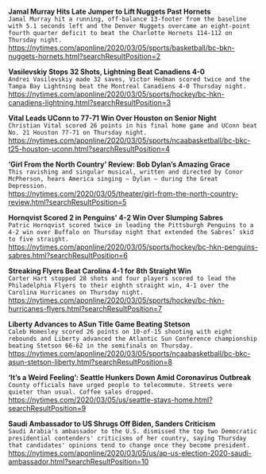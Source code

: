 **Jamal Murray Hits Late Jumper to Lift Nuggets Past Hornets**\
`Jamal Murray hit a running, off-balance 13-footer from the baseline with 5.1 seconds left and the Denver Nuggets overcame an eight-point fourth quarter deficit to beat the Charlotte Hornets 114-112 on Thursday night.`\
https://nytimes.com/aponline/2020/03/05/sports/basketball/bc-bkn-nuggets-hornets.html?searchResultPosition=2

**Vasilevskiy Stops 32 Shots, Lightning Beat Canadiens 4-0**\
`Andrei Vasilevskiy made 32 saves, Victor Hedman scored twice and the Tampa Bay Lightning beat the Montreal Canadiens 4-0 Thursday night.`\
https://nytimes.com/aponline/2020/03/05/sports/hockey/bc-hkn-canadiens-lightning.html?searchResultPosition=3

**Vital Leads UConn to 77-71 Win Over Houston on Senior Night**\
`Christian Vital scored 26 points in his final home game and UConn beat No. 21 Houston 77-71 on Thursday night.`\
https://nytimes.com/aponline/2020/03/05/sports/ncaabasketball/bc-bkc-t25-houston-uconn.html?searchResultPosition=4

**‘Girl From the North Country’ Review: Bob Dylan’s Amazing Grace**\
`This ravishing and singular musical, written and directed by Conor McPherson, hears America singing — Dylan — during the Great Depression.`\
https://nytimes.com/2020/03/05/theater/girl-from-the-north-country-review.html?searchResultPosition=5

**Hornqvist Scored 2 in Penguins' 4-2 Win Over Slumping Sabres**\
`Patric Hornqvist scored twice in leading the Pittsburgh Penguins to a 4-2 win over Buffalo on Thursday night that extended the Sabres’ skid to five straight.`\
https://nytimes.com/aponline/2020/03/05/sports/hockey/bc-hkn-penguins-sabres.html?searchResultPosition=6

**Streaking Flyers Beat Carolina 4-1 for 8th Straight Win**\
`Carter Hart stopped 28 shots and four players scored to lead the Philadelphia Flyers to their eighth straight win, 4-1 over the Carolina Hurricanes on Thursday night.`\
https://nytimes.com/aponline/2020/03/05/sports/hockey/bc-hkn-hurricanes-flyers.html?searchResultPosition=7

**Liberty Advances to ASun Title Game Beating Stetson**\
`Caleb Homesley scored 26 points on 10-of-15 shooting with eight rebounds and Liberty advanced the Atlantic Sun Conference championship beating Stetson 66-62 in the semifinals on Thursday.`\
https://nytimes.com/aponline/2020/03/05/sports/ncaabasketball/bc-bkc-asun-stetson-liberty.html?searchResultPosition=8

**‘It’s a Weird Feeling’: Seattle Hunkers Down Amid Coronavirus Outbreak**\
`County officials have urged people to telecommute. Streets were quieter than usual. Coffee sales dropped.`\
https://nytimes.com/2020/03/05/us/seattle-stays-home.html?searchResultPosition=9

**Saudi Ambassador to US Shrugs Off Biden, Sanders Criticism**\
`Saudi Arabia's ambassador to the U.S. dismissed the top two Democratic presidential contenders' criticisms of her country, saying Thursday that candidates' opinions tend to change once they become president. `\
https://nytimes.com/aponline/2020/03/05/us/ap-us-election-2020-saudi-ambassador.html?searchResultPosition=10

